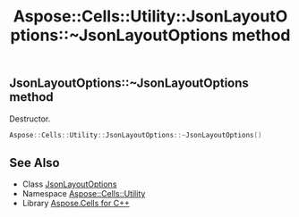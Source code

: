 ﻿---
title: Aspose::Cells::Utility::JsonLayoutOptions::~JsonLayoutOptions method
linktitle: ~JsonLayoutOptions
second_title: Aspose.Cells for C++ API Reference
description: 'Aspose::Cells::Utility::JsonLayoutOptions::~JsonLayoutOptions method. Destructor in C++.'
type: docs
weight: 200
url: /cpp/aspose.cells.utility/jsonlayoutoptions/~jsonlayoutoptions/
---
## JsonLayoutOptions::~JsonLayoutOptions method


Destructor.

```cpp
Aspose::Cells::Utility::JsonLayoutOptions::~JsonLayoutOptions()
```

## See Also

* Class [JsonLayoutOptions](../)
* Namespace [Aspose::Cells::Utility](../../)
* Library [Aspose.Cells for C++](../../../)
